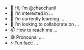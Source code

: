 - 👋 Hi, I’m @chaochunli
- 👀 I’m interested in ...
- 🌱 I’m currently learning ...
- 💞️ I’m looking to collaborate on ...
- 📫 How to reach me ...
- 😄 Pronouns: ...
- ⚡ Fun fact: ...

<!---
chaochunli/chaochunli is a ✨ special ✨ repository because its `README.md` (this file) appears on your GitHub profile.
You can click the Preview link to take a look at your changes.
--->
